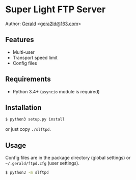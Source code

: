 Super Light FTP Server
===

Author: [Gerald](http://gerald.top) \<gera2ld@163.com\>

Features
---
* Multi-user
* Transport speed limit
* Config files

Requirements
---
* Python 3.4+ (`asyncio` module is required)

Installation
---
``` sh
$ python3 setup.py install
```
or just copy `./slftpd`.

Usage
---
Config files are in the package directory (global settings) or `~/.gerald/ftpd.cfg` (user settings).

``` sh
$ python3 -m slftpd
```
